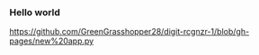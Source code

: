 


### Hello world


https://github.com/GreenGrasshopper28/digit-rcgnzr-1/blob/gh-pages/new%20app.py
